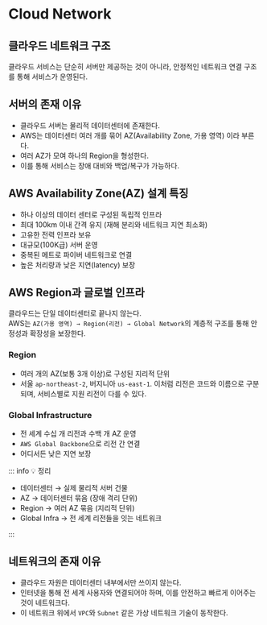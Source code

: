 # Cloud Network

## 클라우드 네트워크 구조

클라우드 서비스는 단순히 서버만 제공하는 것이 아니라, 안정적인 네트워크 연결 구조를 통해 서비스가 운영된다.

## 서버의 존재 이유

- 클라우드 서버는 물리적 데이터센터에 존재한다.
- AWS는 데이터센터 여러 개를 묶어 AZ(Availability Zone, 가용 영역) 이라 부른다.
- 여러 AZ가 모여 하나의 Region을 형성한다.
- 이를 통해 서비스는 장애 대비와 백업/복구가 가능하다.

## AWS Availability Zone(AZ) 설계 특징

- 하나 이상의 데이터 센터로 구성된 독립적 인프라
- 최대 100km 이내 간격 유지 (재해 분리와 네트워크 지연 최소화)
- 고유한 전력 인프라 보유
- 대규모(100K급) 서버 운영
- 중복된 메트로 파이버 네트워크로 연결
- 높은 처리량과 낮은 지연(latency) 보장

## AWS Region과 글로벌 인프라

클라우드는 단일 데이터센터로 끝나지 않는다.  
AWS는 `AZ(가용 영역) → Region(리전) → Global Network`의 계층적 구조를 통해 안정성과 확장성을 보장한다.

### Region

- 여러 개의 AZ(보통 3개 이상)로 구성된 지리적 단위
- 서울 `ap-northeast-2`, 버지니아 `us-east-1`. 이처럼 리전은 코드와 이름으로 구분되며, 서비스별로 지원 리전이 다를 수 있다.

### Global Infrastructure

- 전 세계 수십 개 리전과 수백 개 AZ 운영
- `AWS Global Backbone`으로 리전 간 연결
- 어디서든 낮은 지연 보장

::: info 💡 정리

- 데이터센터 → 실제 물리적 서버 건물
- AZ → 데이터센터 묶음 (장애 격리 단위)
- Region → 여러 AZ 묶음 (지리적 단위)
- Global Infra → 전 세계 리전들을 잇는 네트워크

:::

## 네트워크의 존재 이유

- 클라우드 자원은 데이터센터 내부에서만 쓰이지 않는다.
- 인터넷을 통해 전 세계 사용자와 연결되어야 하며, 이를 안전하고 빠르게 이어주는 것이 네트워크다.
- 이 네트워크 위에서 `VPC`와 `Subnet` 같은 가상 네트워크 기술이 동작한다.

<br>
<Comment/>
